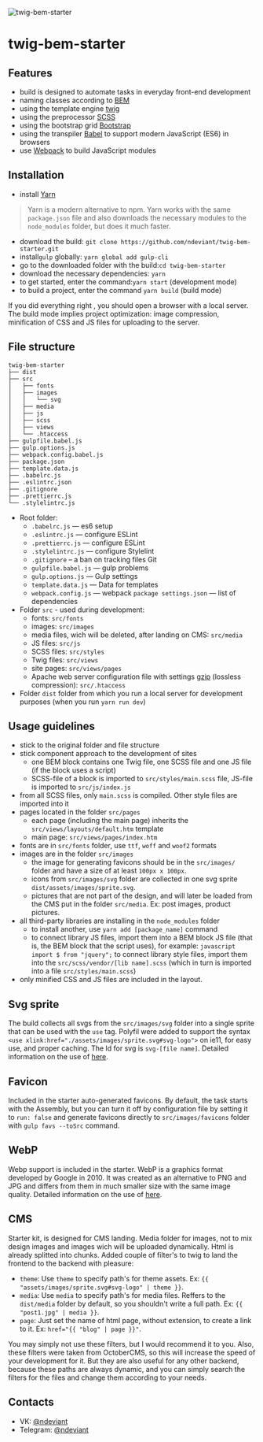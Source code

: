 ![twig-bem-starter](https://i.imgur.com/0AG0txq.png)

# twig-bem-starter

## Features

- build is designed to automate tasks in everyday front-end development
- naming classes according to [BEM](https://ru.bem.info/)
- using the template engine [twig](https://twig.symfony.com/)
- using the preprocessor [SCSS](https://sass-lang.com/)
- using the bootstrap grid [Bootstrap](https://getbootstrap.com/)
- using the transpiler [Babel](https://babeljs.io/) to support modern JavaScript (ES6) in browsers
- use [Webpack](https://webpack.js.org/) to build JavaScript modules

## Installation

- install [Yarn](https://yarnpkg.com/en/docs/install)

> Yarn is a modern alternative to npm. Yarn works with the same `package.json` file and also downloads the necessary modules to the `node_modules` folder, but does it much faster.

- download the build: `git clone https://github.com/ndeviant/twig-bem-starter.git`
- install`gulp` globally: `yarn global add gulp-cli`
- go to the downloaded folder with the build:`cd twig-bem-starter`
- download the necessary dependencies: `yarn`
- to get started, enter the command:`yarn start` (development mode)
- to build a project, enter the command `yarn build` (build mode)

If you did everything right , you should open a browser with a local server.
The build mode implies project optimization: image compression, minification of CSS and JS files for uploading to the server.

## File structure

```
twig-bem-starter
├── dist
├── src
│   ├── fonts
│   ├── images
│   │   └── svg
│   ├── media
│   ├── js
│   ├── scss
│   ├── views
│   └── .htaccess
├── gulpfile.babel.js
├── gulp.options.js
├── webpack.config.babel.js
├── package.json
├── template.data.js
├── .babelrc.js
├── .eslintrc.json
├── .gitignore
├── .prettierrc.js
└── .stylelintrc.js
```

- Root folder:
  - `.babelrc.js` — es6 setup
  - `.eslintrc.js` — configure ESLint
  - `.prettierrc.js` — configure ESLint
  - `.stylelintrc.js` — configure Stylelint
  - `.gitignore` – a ban on tracking files Git
  - `gulpfile.babel.js` — gulp problems
  - `gulp.options.js` — Gulp settings
  - `template.data.js` — Data for templates
  - `webpack.config.js` — webpack `package settings.json` — list of dependencies
- Folder `src` - used during development:
  - fonts: `src/fonts`
  - images: `src/images`
  - media files, wich will be deleted, after landing on CMS: `src/media`
  - JS files: `src/js`
  - SCSS files: `src/styles`
  - Twig files: `src/views`
  - site pages: `src/views/pages`
  - Apache web server configuration file with settings [gzip](https://habr.com/ru/post/221849/) (lossless compression): `src/.htaccess`
- Folder `dist` folder from which you run a local server for development purposes (when you run `yarn run dev`)

## Usage guidelines

- stick to the original folder and file structure
- stick component approach to the development of sites
  - one BEM block contains one Twig file, one SCSS file and one JS file (if the block uses a script)
  - SCSS-file of a block is imported to `src/styles/main.scss` file, JS-file is imported to `src/js/index.js`
- from all SCSS files, only `main.scss` is compiled. Other style files are imported into it
- pages located in the folder `src/pages`
  - each page (including the main page) inherits the `src/views/layouts/default.htm` template
  - main page: `src/views/pages/index.htm`
- fonts are in `src/fonts` folder, use `ttf`, `woff` and `woof2` formats
- images are in the folder `src/images`
  - the image for generating favicons should be in the `src/images/` folder and have a size of at least `100px x 100px`.
  - icons from `src/images/svg` folder are collected in one svg sprite `dist/assets/images/sprite.svg`.
  - pictures that are not part of the design, and will later be loaded from the CMS put in the folder `src/media`. Ex: post images, product pictures.
- all third-party libraries are installing in the `node_modules` folder
  - to install another, use `yarn add [package_name]` command
  - to connect library JS files, import them into a BEM block JS file (that is, the BEM block that the script uses), for example:
    `javascript import $ from "jquery";` to connect library style files, import them into the `src/scss/vendor/[lib name].scss` (which in turn is imported into a file `src/styles/main.scss`)
- only minified CSS and JS files are included in the layout.

## Svg sprite

The build collects all svgs from the `src/images/svg` folder into a single sprite that can be used with the `use` tag. Polyfil were added to support the syntax `<use xlink:href="./assets/images/sprite.svg#svg-logo">` on ie11, for easy use, and proper caching. The Id for svg is `svg-[file name]`. Detailed information on the use of [here](https://css-tricks.com/svg-sprites-use-better-icon-fonts/).

## Favicon

Included in the starter auto-generated favicons. By default, the task starts with the Assembly, but you can turn it off by configuration file by setting it to `run: false` and generate favicons directly to `src/images/favicons` folder with `gulp favs --toSrc` command.

## WebP 

Webp support is included in the starter. WebP is a graphics format developed by Google in 2010. It was created as an alternative to PNG and JPG and differs from them in much smaller size with the same image quality. Detailed information on the use of [here](https://vk.com/@vk_it-webp).

## CMS

Starter kit, is designed for CMS landing. Media folder for images, not to mix design images and images wich will be uploaded dynamically. Html is already splitted into chunks. Added couple of filter's to twig to land the frontend to the backend with pleasure:

- `theme`: Use `theme` to specify path's for theme assets. Ex: `{{ "assets/images/sprite.svg#svg-logo" | theme }}`.
- `media`: Use `media` to specify path's for media files. Reffers to the `dist/media` folder by default, so you shouldn't write a full path. Ex: `{{ "post1.jpg" | media }}`.
- `page`: Just set the name of html page, without extension, to create a link to it. Ex: `href="{{ "blog" | page }}"`.

You may simply not use these filters, but I would recommend it to you. Also, these filters were taken from OctoberCMS, so this will increase the speed of your development for it. But they are also useful for any other backend, because these paths are always dynamic, and you can simply search the filters for the files and change them according to your needs.

## Contacts

- VK: [@ndeviant](https://vk.com/ndeviant)
- Telegram: [@ndeviant](https://t-do.ru/ndeviant)
